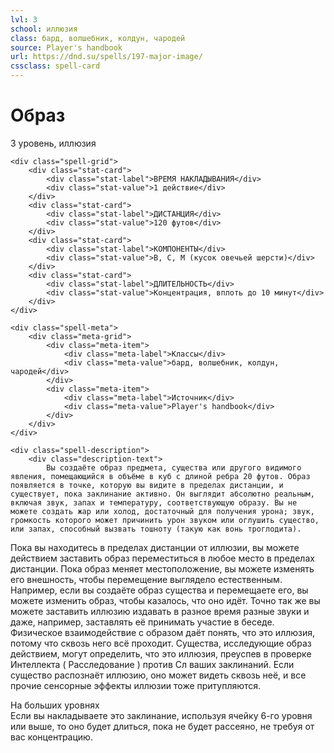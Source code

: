 ```yaml
---
lvl: 3
school: иллюзия
class: бард, волшебник, колдун, чародей
source: Player's handbook
url: https://dnd.su/spells/197-major-image/
cssclass: spell-card
---
```


<div class="spell-container">
    <div class="spell-header">
        <h1 class="spell-name">Образ</h1>
        <div class="spell-level">3 уровень, иллюзия</div>
    </div>
    
    <div class="spell-grid">
        <div class="stat-card">
            <div class="stat-label">ВРЕМЯ НАКЛАДЫВАНИЯ</div>
            <div class="stat-value">1 действие</div>
        </div>
        <div class="stat-card">
            <div class="stat-label">ДИСТАНЦИЯ</div>
            <div class="stat-value">120 футов</div>
        </div>
        <div class="stat-card">
            <div class="stat-label">КОМПОНЕНТЫ</div>
            <div class="stat-value">В, С, М (кусок овечьей шерсти)</div>
        </div>
        <div class="stat-card">
            <div class="stat-label">ДЛИТЕЛЬНОСТЬ</div>
            <div class="stat-value">Концентрация, вплоть до 10 минут</div>
        </div>
    </div>
    
    <div class="spell-meta">
        <div class="meta-grid">
            <div class="meta-item">
                <div class="meta-label">Классы</div>
                <div class="meta-value">бард, волшебник, колдун, чародей</div>
            </div>
            <div class="meta-item">
                <div class="meta-label">Источник</div>
                <div class="meta-value">Player's handbook</div>
            </div>
        </div>
    </div>
    
    <div class="spell-description">
        <div class="description-text">
            Вы создаёте образ предмета, существа или другого видимого явления, помещающийся в объёме в куб с длиной ребра 20 футов. Образ появляется в точке, которую вы видите в пределах дистанции, и существует, пока заклинание активно. Он выглядит абсолютно реальным, включая звук, запах и температуру, соответствующую образу. Вы не можете создать жар или холод, достаточный для получения урона; звук, громкость которого может причинить урон звуком или оглушить существо, или запах, способный вызвать тошноту (такую как вонь троглодита).
Пока вы находитесь в пределах дистанции от иллюзии, вы можете действием заставить образ переместиться в любое место в пределах дистанции. Пока образ меняет местоположение, вы можете изменять его внешность, чтобы перемещение выглядело естественным. Например, если вы создаёте образ существа и перемещаете его, вы можете изменить образ, чтобы казалось, что оно идёт. Точно так же вы можете заставить иллюзию издавать в разное время разные звуки и даже, например, заставлять её принимать участие в беседе.
Физическое взаимодействие с образом даёт понять, что это иллюзия, потому что сквозь него всё проходит. Существа, исследующие образ действием, могут определить, что это иллюзия, преуспев в проверке Интеллекта ( Расследование ) против Сл ваших заклинаний. Если существо распознаёт иллюзию, оно может видеть сквозь неё, и все прочие сенсорные эффекты иллюзии тоже притупляются.
        </div>
        <div class="higher-levels">
            <div class="higher-levels-title">На больших уровнях</div>
            <div class="higher-levels-text">
                Если вы накладываете это заклинание, используя ячейку 6-го уровня или выше, то оно будет длиться, пока не будет рассеяно, не требуя от вас концентрацию.
            </div>
        </div>
    </div>
</div>
